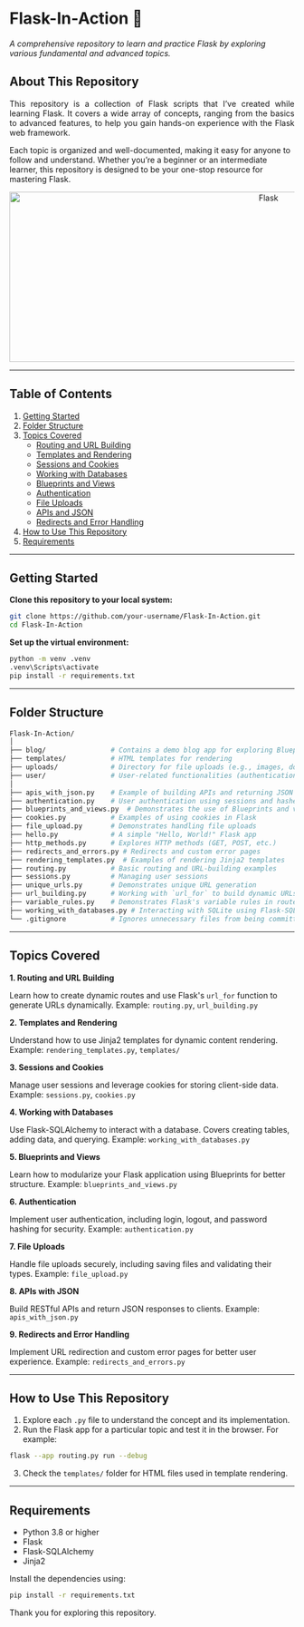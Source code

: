 # Flask-In-Action 🚀  
_A comprehensive repository to learn and practice Flask by exploring various fundamental and advanced topics._

## **About This Repository**  

<p align="justify">
  This repository is a collection of Flask scripts that I’ve created while learning Flask. It covers a wide array of concepts, ranging from the basics to advanced features, to help you gain hands-on experience 
  with the Flask web framework.  
  
  Each topic is organized and well-documented, making it easy for anyone to follow and understand. Whether you’re a beginner or an intermediate learner, this repository is designed to be your one-stop resource 
  for mastering Flask.
</p>

<p align="center">
  <img src="https://i.imgur.com/tvnriz5.png" alt="Flask" width="900" height="300">
</p>

---

## **Table of Contents**  
1. [Getting Started](#getting-started)  
2. [Folder Structure](#folder-structure)  
3. [Topics Covered](#topics-covered)  
   - [Routing and URL Building](#1-routing-and-url-building)  
   - [Templates and Rendering](#2-templates-and-rendering)  
   - [Sessions and Cookies](#3-sessions-and-cookies)  
   - [Working with Databases](#4-working-with-databases)  
   - [Blueprints and Views](#5-blueprints-and-views)  
   - [Authentication](#6-authentication)  
   - [File Uploads](#7-file-uploads)  
   - [APIs and JSON](#8-apis-and-json)  
   - [Redirects and Error Handling](#9-redirects-and-error-handling)  
4. [How to Use This Repository](#how-to-use-this-repository)  
5. [Requirements](#requirements)   

---

## **Getting Started**  

**Clone this repository to your local system:**

```bash
git clone https://github.com/your-username/Flask-In-Action.git
cd Flask-In-Action
```

**Set up the virtual environment:**

```bash
python -m venv .venv
.venv\Scripts\activate
pip install -r requirements.txt
```

---

## **Folder Structure**

```bash
Flask-In-Action/
│
├── blog/                # Contains a demo blog app for exploring Blueprints and views
├── templates/           # HTML templates for rendering
├── uploads/             # Directory for file uploads (e.g., images, documents)
├── user/                # User-related functionalities (authentication, sessions, etc.)
│
├── apis_with_json.py    # Example of building APIs and returning JSON
├── authentication.py    # User authentication using sessions and hashed passwords
├── blueprints_and_views.py  # Demonstrates the use of Blueprints and views
├── cookies.py           # Examples of using cookies in Flask
├── file_upload.py       # Demonstrates handling file uploads
├── hello.py             # A simple "Hello, World!" Flask app
├── http_methods.py      # Explores HTTP methods (GET, POST, etc.)
├── redirects_and_errors.py # Redirects and custom error pages
├── rendering_templates.py  # Examples of rendering Jinja2 templates
├── routing.py           # Basic routing and URL-building examples
├── sessions.py          # Managing user sessions
├── unique_urls.py       # Demonstrates unique URL generation
├── url_building.py      # Working with `url_for` to build dynamic URLs
├── variable_rules.py    # Demonstrates Flask's variable rules in routes
├── working_with_databases.py # Interacting with SQLite using Flask-SQLAlchemy
└── .gitignore           # Ignores unnecessary files from being committed
```

---

## **Topics Covered**

<p align="justify">
  <strong>1. Routing and URL Building</strong>
  
  Learn how to create dynamic routes and use Flask's `url_for` function to generate URLs dynamically.
  Example: `routing.py`, `url_building.py`
  
  **2. Templates and Rendering**
  
  Understand how to use Jinja2 templates for dynamic content rendering.
  Example: `rendering_templates.py`, `templates/`
  
  **3. Sessions and Cookies**
  
  Manage user sessions and leverage cookies for storing client-side data.
  Example: `sessions.py`, `cookies.py`
  
  **4. Working with Databases**
  
  Use Flask-SQLAlchemy to interact with a database. Covers creating tables, adding data, and querying.
  Example: `working_with_databases.py`
  
  **5. Blueprints and Views**
  
  Learn how to modularize your Flask application using Blueprints for better structure.
  Example: `blueprints_and_views.py`
  
  **6. Authentication**
  
  Implement user authentication, including login, logout, and password hashing for security.
  Example: `authentication.py`
  
  **7. File Uploads**
  
  Handle file uploads securely, including saving files and validating their types.
  Example: `file_upload.py`
  
  **8. APIs with JSON**
  
  Build RESTful APIs and return JSON responses to clients.
  Example: `apis_with_json.py`
  
  **9. Redirects and Error Handling**
  
  Implement URL redirection and custom error pages for better user experience.
  Example: `redirects_and_errors.py`
</p>

---

## **How to Use This Repository**

1. Explore each `.py` file to understand the concept and its implementation.
2. Run the Flask app for a particular topic and test it in the browser. For example:

```bash
flask --app routing.py run --debug
```

3. Check the `templates/` folder for HTML files used in template rendering.

---

## **Requirements**

- Python 3.8 or higher
- Flask
- Flask-SQLAlchemy
- Jinja2

Install the dependencies using:

```bash
pip install -r requirements.txt
```


Thank you for exploring this repository.
